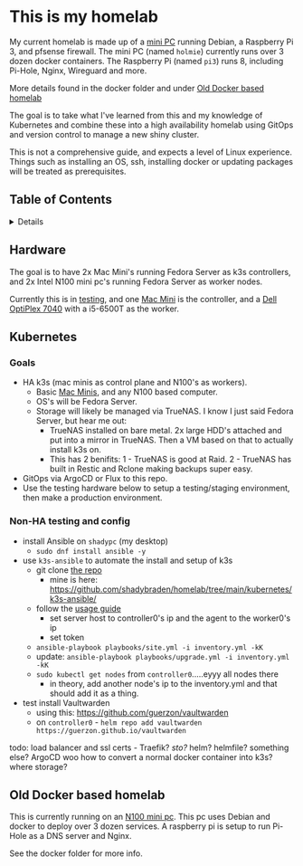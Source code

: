 # This is my homelab

My current homelab is made up of a [mini PC](https://aoostar.com/products/aoostar-r1-2bay-nas-intel-n100-mini-pc-with-w11-pro-lpddr4-16gb-ram-512gb-ssd) running Debian, a Raspberry Pi 3, and pfsense firewall. The mini PC (named `holmie`) currently runs over 3 dozen docker containers. The Raspberry Pi (named `pi3`) runs 8, including Pi-Hole, Nginx, Wireguard and more.

More details found in the docker folder and under [Old Docker based homelab](#Old-Docker-based-homelab)

The goal is to take what I've learned from this and my knowledge of Kubernetes and combine these into a high availability homelab using GitOps and version control to manage a new shiny cluster.

This is not a comprehensive guide, and expects a level of Linux experience. Things such as installing an OS, ssh, installing docker or updating packages will be treated as prerequisites. 

## Table of Contents

<details>

- [Hardware](#Hardware)

- [Kubernetes setup](#Kubernetes)

- [Old Docker based homelab](#Old-Docker-based-homelab)

</details>

## Hardware

The goal is to have 2x Mac Mini's running Fedora Server as k3s controllers, and 2x Intel N100 mini pc's running Fedora Server as worker nodes. 

Currently this is in [testing](#Non-HA-testing-and-config), and one [Mac Mini](https://support.apple.com/en-us/112588) is the controller, and a [Dell OptiPlex 7040](https://www.dell.com/support/manuals/en-us/optiplex-7040-desktop/opti7040mt_om-v1/specifications) with a i5-6500T as the worker.

## Kubernetes

### Goals

- HA k3s (mac minis as control plane and N100's as workers).
    - Basic [Mac Minis](https://support.apple.com/en-us/112588), and any N100 based computer.
    - OS's will be Fedora Server.
    - Storage will likely be managed via TrueNAS. I know I just said Fedora Server, but hear me out:
        - TrueNAS installed on bare metal. 2x large HDD's attached and put into a mirror in TrueNAS. Then a VM based on that to actually install k3s on.
        - This has 2 benifits: 1 - TrueNAS is good at Raid. 2 - TrueNAS has built in Restic and Rclone making backups super easy.
- GitOps via ArgoCD or Flux to this repo.
- Use the testing hardware below to setup a testing/staging environment, then make a production environment. 

### Non-HA testing and config

- install Ansible on `shadypc` (my desktop)
	- `sudo dnf install ansible -y` 
- use `k3s-ansible` to automate the install and setup of k3s
	- git clone [the repo](https://github.com/k3s-io/k3s-ansible) 
		- mine is here: https://github.com/shadybraden/homelab/tree/main/kubernetes/k3s-ansible/
	- follow the [usage guide](https://github.com/k3s-io/k3s-ansible?tab=readme-ov-file#usage) 
		- set server host to controller0's ip and the agent to the worker0's ip
		- set token
	- `ansible-playbook playbooks/site.yml -i inventory.yml -kK`
	- update: `ansible-playbook playbooks/upgrade.yml -i inventory.yml -kK`
	- `sudo kubectl get nodes` from `controller0`.....eyyy all nodes there
		- in theory, add another node's ip to the inventory.yml and that should add it as a thing.
- test install Vaultwarden
	- using this: https://github.com/guerzon/vaultwarden
	- on `controller0` - `helm repo add vaultwarden https://guerzon.github.io/vaultwarden`



todo:
load balancer and ssl certs - Traefik? *sto?*
helm? helmfile? something else?
ArgoCD woo
how to convert a normal docker container into k3s? where storage?

## Old Docker based homelab

This is currently running on an [N100 mini pc](https://aoostar.com/products/aoostar-r1-2bay-nas-intel-n100-mini-pc-with-w11-pro-lpddr4-16gb-ram-512gb-ssd).
This pc uses Debian and docker to deploy over 3 dozen services.
A raspberry pi is setup to run Pi-Hole as a DNS server and Nginx.

See the docker folder for more info.